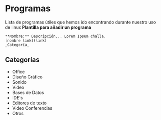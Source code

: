# Programas
Lista de programas útiles que hemos ido encontrando durante nuestro uso de linux
**Plantilla para añadir un programa**
```
**Nombre:** Descripción... Lorem Ipsum challa.
[nombre link](link)
_Categoría_
```

## Categorías
- Office
- Diseño Gráfico
- Sonido
- Video
- Bases de Datos
- IDE's
- Editores de texto
- Video Conferencias
- Otros



